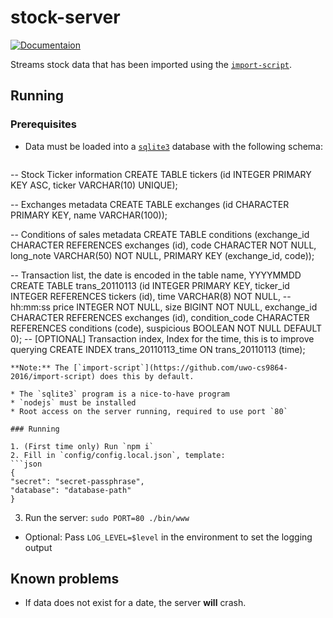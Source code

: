 # stock-server

[![Documentaion](https://readthedocs.org/projects/docs/badge/?version=latest)](http://uwo-cs9864-2016.github.io/stock-server/docs/)

Streams stock data that has been imported using the [`import-script`](https://github.com/uwo-cs9864-2016/import-script). 

## Running

### Prerequisites

* Data must be loaded into a [`sqlite3`](https://www.sqlite.org/) database with the following schema: 
  ```sql
-- Stock Ticker information
CREATE TABLE tickers (id INTEGER PRIMARY KEY ASC, 
                      ticker VARCHAR(10) UNIQUE);

-- Exchanges metadata
CREATE TABLE exchanges (id CHARACTER PRIMARY KEY, 
                        name VARCHAR(100));

-- Conditions of sales metadata
CREATE TABLE conditions (exchange_id CHARACTER REFERENCES exchanges (id), 
                         code CHARACTER NOT NULL, 
                         long_note VARCHAR(50) NOT NULL, 
                         PRIMARY KEY (exchange_id, code));

-- Transaction list, the date is encoded in the table name, YYYYMMDD                 
CREATE TABLE trans_20110113 (id INTEGER PRIMARY KEY, 
                             ticker_id INTEGER REFERENCES tickers (id), 
                             time VARCHAR(8) NOT NULL, -- hh:mm:ss
                             price INTEGER NOT NULL, 
                             size BIGINT NOT NULL, 
                             exchange_id CHARACTER REFERENCES exchanges (id), 
                             condition_code CHARACTER REFERENCES conditions (code), 
                             suspicious BOOLEAN NOT NULL DEFAULT 0);
-- [OPTIONAL] Transaction index, Index for the time, this is to improve querying 
CREATE INDEX trans_20110113_time ON trans_20110113 (time);
  ```
  **Note:** The [`import-script`](https://github.com/uwo-cs9864-2016/import-script) does this by default.

* The `sqlite3` program is a nice-to-have program
* `nodejs` must be installed
* Root access on the server running, required to use port `80`

### Running

1. (First time only) Run `npm i`
2. Fill in `config/config.local.json`, template: 
  ```json
{
  "secret": "secret-passphrase",
  "database": "database-path"
}
  ```
  
3. Run the server: `sudo PORT=80 ./bin/www`
  * Optional: Pass `LOG_LEVEL=$level` in the environment to set the logging output 

## Known problems

* If data does not exist for a date, the server **will** crash. 